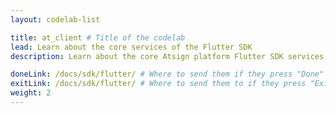 ```yaml
---
layout: codelab-list

title: at_client # Title of the codelab
lead: Learn about the core services of the Flutter SDK
description: Learn about the core Atsign platform Flutter SDK services

doneLink: /docs/sdk/flutter/ # Where to send them if they press "Done" at the end of the Codelab
exitLink: /docs/sdk/flutter/ # Where to send them to if they press "Exit Codelab"
weight: 2
---
```


